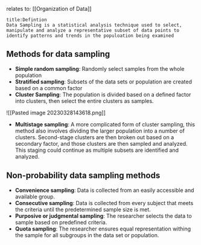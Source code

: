 relates to:  [[Organization of Data]] 

```ad-summary 
title:Defintion 
Data Sampling is a statistical analysis technique used to select, manipulate and analyze a representative subset of data points to identify patterns and trends in the populoation being examined
```

## Methods for data sampling

* **Simple random sampling**: Randomly select samples from the whole population
* **Stratified sampling**: Subsets of the data sets or population are created based on a common factor
* **Cluster Sampling**: The population is divided based on a defined factor into clusters, then select the entire clusters as samples.

![[Pasted image 20230328143618.png]]

* **Multistage sampling**: A more complicated form of cluster sampling, this method also involves dividing the larger population into a number of clusters. Second-stage clusters are then broken out based on a secondary factor, and those clusters are then sampled and analyzed. This staging could continue as multiple subsets are identified and analyzed.

## Non-probability data sampling methods

* **Convenience sampling**: Data is collected from an easily accessible and available group.
* **Consecutive sampling**: Data is collected from every subject that meets the criteria until the predetermined sample size is met.
* **Purposive or judgmental sampling**: The researcher selects the data to sample based on predefined criteria.
* **Quota sampling**: The researcher ensures equal representation withing the sample for all subgroups in the data set or population.

